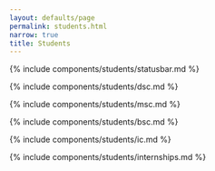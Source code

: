 ```yaml
---
layout: defaults/page
permalink: students.html
narrow: true
title: Students
---
```

{% include components/students/statusbar.md %}

{% include components/students/dsc.md %}

{% include components/students/msc.md %}

{% include components/students/bsc.md %}

{% include components/students/ic.md %}

{% include components/students/internships.md %}





